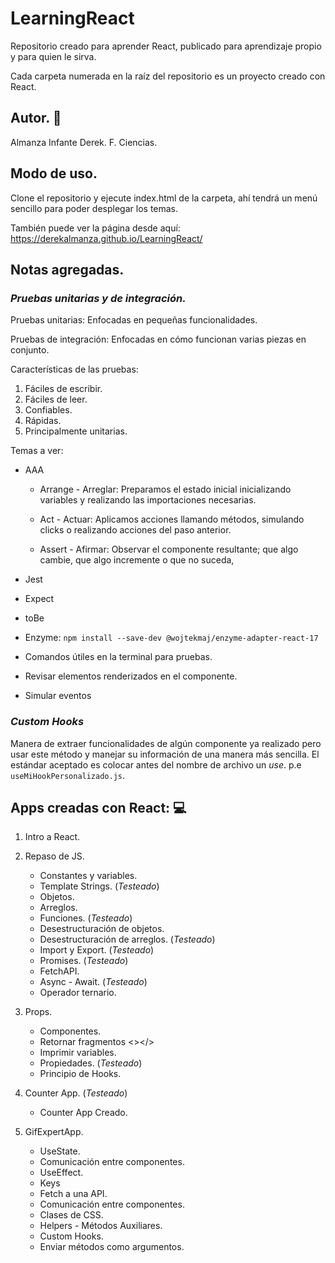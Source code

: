 # LearningReact
Repositorio creado para aprender React, publicado para aprendizaje propio y para quien le sirva.

Cada carpeta numerada en la raíz del repositorio es un proyecto creado con React.

## Autor. 👤

Almanza Infante Derek.
F. Ciencias.

## Modo de uso. 

Clone el repositorio y ejecute index.html de la carpeta, ahí tendrá un menú sencillo para poder desplegar los temas.

También puede ver la página desde aquí: https://derekalmanza.github.io/LearningReact/

## Notas agregadas.

### ***Pruebas unitarias y de integración.***

Pruebas unitarias: Enfocadas en pequeñas funcionalidades.

Pruebas de integración: Enfocadas en cómo funcionan varias piezas en conjunto. 

Características de las pruebas:
1. Fáciles de escribir.
2. Fáciles de leer.
3. Confiables.
4. Rápidas.
5. Principalmente unitarias.

Temas a ver:
* AAA
    * Arrange - Arreglar: Preparamos el estado inicial inicializando variables y realizando las importaciones necesarias.

    * Act - Actuar: Aplicamos acciones llamando métodos, simulando clicks o realizando acciones del paso anterior.

    * Assert - Afirmar: Observar el componente resultante; que algo cambie, que algo incremente o que no suceda,
    
* Jest
* Expect
* toBe
* Enzyme: `npm install --save-dev @wojtekmaj/enzyme-adapter-react-17`
* Comandos útiles en la terminal para pruebas.
* Revisar elementos renderizados en el componente.
* Simular eventos

### ***Custom Hooks***
Manera de extraer funcionalidades de algún componente ya realizado pero usar este método y manejar su información de una manera más sencilla.
El estándar aceptado es colocar antes del nombre de archivo un *use*. p.e `useMiHookPersonalizado.js`.

## Apps creadas con React: 💻

1. Intro a React.

2. Repaso de JS.

    * Constantes y variables.
    * Template Strings. (_Testeado_)
    * Objetos.
    * Arreglos.
    * Funciones. (_Testeado_)
    * Desestructuración de objetos.
    * Desestructuración de arreglos. (_Testeado_)
    * Import y Export. (_Testeado_)
    * Promises. (_Testeado_)
    * FetchAPI.
    * Async - Await. (_Testeado_)
    * Operador ternario.
03. Props.

    * Componentes.
    * Retornar fragmentos <></>
    * Imprimir variables.
    * Propiedades. (_Testeado_)
    * Principio de Hooks.
04. Counter App. (_Testeado_)

    * Counter App Creado.

05. GifExpertApp.

    * UseState.
    * Comunicación entre componentes.
    * UseEffect.
    * Keys
    * Fetch a una API.
    * Comunicación entre componentes.
    * Clases de CSS.
    * Helpers - Métodos Auxiliares.
    * Custom Hooks.
    * Enviar métodos como argumentos.
    
